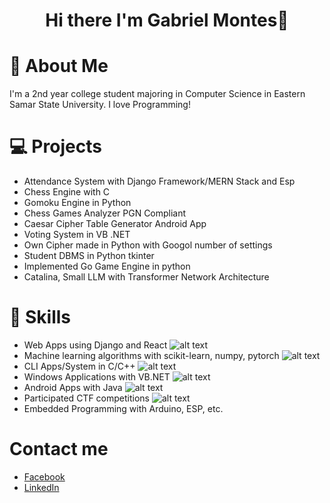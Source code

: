 <h1 align="center">Hi there I'm Gabriel Montes👋</h1>

# 👋 About Me
I'm a 2nd year college student majoring in Computer Science in Eastern Samar State University.
I love Programming!

# 💻 Projects
* Attendance System with Django Framework/MERN Stack and Esp
* Chess Engine with C
* Gomoku Engine in Python
* Chess Games Analyzer PGN Compliant
* Caesar Cipher Table Generator Android App
* Voting System in VB .NET
* Own Cipher made in Python with Googol number of settings
* Student DBMS in Python tkinter
* Implemented Go Game Engine in python
* Catalina, Small LLM with Transformer Network Architecture 

# 🤖 Skills 
* Web Apps using Django and React ![alt text](https://img.shields.io/badge/PYTHON-REACT-blue)
* Machine learning algorithms with scikit-learn, numpy, pytorch ![alt text](https://img.shields.io/badge/PYTHON-blue)
* CLI Apps/System in C/C++ ![alt text](https://img.shields.io/badge/C-C++-blue)
* Windows Applications with VB.NET ![alt text](https://img.shields.io/badge/VB_NET-blue)
* Android Apps with Java ![alt text](https://img.shields.io/badge/JAVA-blue)
* Participated CTF competitions ![alt text](https://img.shields.io/badge/CTF-blue)
* Embedded Programming with Arduino, ESP, etc.

# Contact me
* [Facebook](https://www.facebook.com/profile.php?id=100070693925720)
* [LinkedIn](https://www.linkedin.com/in/gabriel-montes-b54b00332/)
